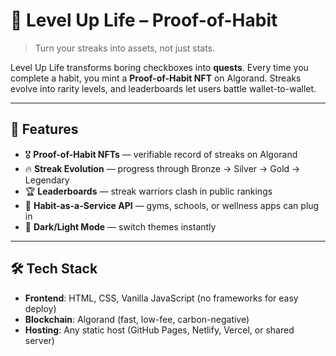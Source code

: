 # 🌟 Level Up Life – Proof-of-Habit 

> Turn your streaks into assets, not just stats.  

Level Up Life transforms boring checkboxes into **quests**. Every time you complete a habit, you mint a **Proof-of-Habit NFT** on Algorand. Streaks evolve into rarity levels, and leaderboards let users battle wallet-to-wallet.  

---

## 🚀 Features
- 🎖️ **Proof-of-Habit NFTs** — verifiable record of streaks on Algorand  
- 🔥 **Streak Evolution** — progress through Bronze → Silver → Gold → Legendary  
- 🏆 **Leaderboards** — streak warriors clash in public rankings  
- 🔌 **Habit-as-a-Service API** — gyms, schools, or wellness apps can plug in  
- 🌙 **Dark/Light Mode** — switch themes instantly  

---

## 🛠️ Tech Stack
- **Frontend**: HTML, CSS, Vanilla JavaScript (no frameworks for easy deploy)  
- **Blockchain**: Algorand (fast, low-fee, carbon-negative)  
- **Hosting**: Any static host (GitHub Pages, Netlify, Vercel, or shared server)  

